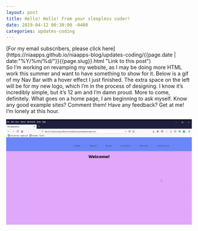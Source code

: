 ```yaml
---
layout: post
title: Hello! Hello! From your sleepless coder!
date: 2019-04-12 00:30:00 -0400
categories: updates-coding
---
```

<!-- Need to copy/paste to each post: -->
<div class="feed" markdown="1">
 [For my email subscribers, please click here](https://niaapps.github.io/niaapps-blog/updates-coding/{{page.date | date:"%Y/%m/%d/"}}{{page.slug}}.html "Link to this post")
</div>
So I’m working on revamping my website, as I may be doing more HTML work this summer and want to have something to show for it. Below is a gif of my Nav Bar with a hover effect I just finished. The extra space on the left will be for my new logo, which I’m in the process of designing. I know it’s incredibly simple, but it’s 12 am and I’m damn proud. More to come, definitely. What goes on a home page, I am beginning to ask myself. Know any good example sites? Comment them! Have any feedback? Get at me! I’m lonely at this hour.

![alt text](/images/website.gif "gif of my site")